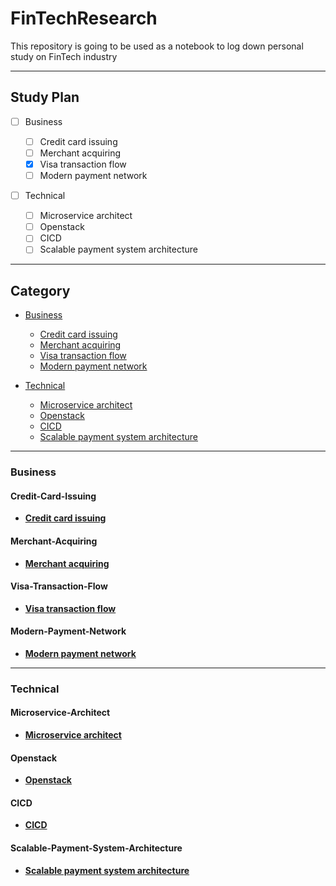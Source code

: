 # FinTechResearch

This repository is going to be used as a notebook to log down personal study on FinTech industry

---

## Study Plan

- [ ] Business

  - [ ] Credit card issuing
  - [ ] Merchant acquiring
  - [x] Visa transaction flow
  - [ ] Modern payment network

- [ ] Technical
  - [ ] Microservice architect
  - [ ] Openstack
  - [ ] CICD
  - [ ] Scalable payment system architecture

---

## Category

- [Business](#Business)

  - [Credit card issuing](#Credit-Card-Issuing)
  - [Merchant acquiring](#Merchant-Acquiring)
  - [Visa transaction flow](#Visa-Transaction-Flow)
  - [Modern payment network](#Modern-Payment-Network)

- [Technical](#Technical)

  - [Microservice architect](#Microservice-Architect)
  - [Openstack](#Openstack)
  - [CICD](#CICD)
  - [Scalable payment system architecture](#Scalable-Payment-System-Architecture)

---

### Business

#### Credit-Card-Issuing

- **[Credit card issuing](/docs/business/Credit-Card-Issuing.md)**

#### Merchant-Acquiring

- **[Merchant acquiring](/docs/business/Merchant-Acquiring.md)**

#### Visa-Transaction-Flow

- **[Visa transaction flow](docs/business/Visa-Transaction-Flow.md)**

#### Modern-Payment-Network

- **[Modern payment network](docs/business/Modern-Payment-Network.md)**

---

### Technical

#### Microservice-Architect

- **[Microservice architect](docs/technical/Microservice-Architect.md)**

#### Openstack

- **[Openstack](docs/technical/Openstack.md)**

#### CICD

- **[CICD](docs/technical/CICD.md)**

#### Scalable-Payment-System-Architecture

- **[Scalable payment system architecture](docs/technical/Scalable-Payment-System-Architecture.md)**
